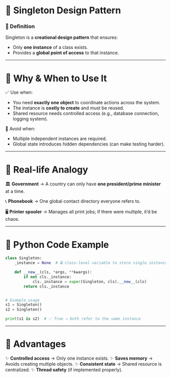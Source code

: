 # 🔹 Singleton Design Pattern

### 📌 Definition

Singleton is a **creational design pattern** that ensures:

* Only **one instance** of a class exists.
* Provides a **global point of access** to that instance.

---

# 🔹 Why & When to Use It

✅ Use when:

* You need **exactly one object** to coordinate actions across the system.
* The instance is **costly to create** and must be reused.
* Shared resource needs controlled access (e.g., database connection, logging system).

🚫 Avoid when:

* Multiple independent instances are required.
* Global state introduces hidden dependencies (can make testing harder).

---

# 🔹 Real-life Analogy

🏛 **Government** → A country can only have **one president/prime minister** at a time.

📞 **Phonebook** → One global contact directory everyone refers to.

🖥 **Printer spooler** → Manages all print jobs; if there were multiple, it’d be chaos.

---

# 🔹 Python Code Example

```python
class Singleton:
    _instance = None  # 🔒 class-level variable to store single instance

    def __new__(cls, *args, **kwargs):
        if not cls._instance:
            cls._instance = super(Singleton, cls).__new__(cls)
        return cls._instance


# Example usage
s1 = Singleton()
s2 = Singleton()

print(s1 is s2)  # ✅ True → both refer to the same instance
```

---

# 🔹 Advantages

✨ **Controlled access** → Only one instance exists.
✨ **Saves memory** → Avoids creating multiple objects.
✨ **Consistent state** → Shared resource is centralized.
✨ **Thread safety** (if implemented properly).
